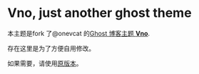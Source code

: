 # Vno, just another ghost theme

本主题是fork 了@onevcat 的[Ghost 博客主题 **Vno**](https://github.com/onevcat/vno).

存在这里是为了方便自用修改。

如果需要，请使用[原版本](https://github.com/onevcat/vno)。
